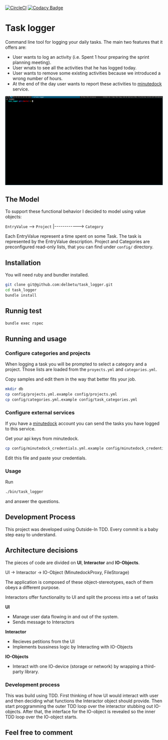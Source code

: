 [![CircleCI](https://circleci.com/gh/delbetu/task_logger/tree/master.svg?style=svg)](https://circleci.com/gh/delbetu/task_logger/tree/master)
[![Codacy Badge](https://api.codacy.com/project/badge/Grade/30203d2fc36d4e9daecd3c37ccc4642d)](https://www.codacy.com/app/delbetu/task_logger?utm_source=github.com&amp;utm_medium=referral&amp;utm_content=delbetu/task_logger&amp;utm_campaign=Badge_Grade)

# Task logger

Command line tool for logging your daily tasks.
The main two features that it offers are:
* User wants to log an activity (i.e. Spent 1 hour preparing the sprint planning meeting).
* User wnats to see all the activities that he has logged today.
* User wants to remove some existing activities because we introduced a wrong number of hours.
* At the end of the day user wants to report these activities to [minutedock](https://minutedock.com/) service.

![](task-logger.gif)

## The Model
To support these functional behavior I decided to model using value objects:

`EntryValue`  --> `Project`
   |------------> `Category`

Each EntryValue represent a time spent on some Task.
The task is represented by the EntryValue description.
Project and Categories are preconfigured read-only lists, that you can find under `config/` directory.

## Installation

You will need ruby and bundler installed.
```bash
git clone git@github.com:delbetu/task_logger.git
cd task_logger
bundle install
```

## Runnig test

```bash
bundle exec rspec
```

## Running and usage

### Configure categories and projects

When logging a task you will be prompted to select a category and a project.
Those lists are loaded from the `proyects.yml` and `categories.yml`.

Copy samples and edit them in the way that better fits your job.
```bash
mkdir db
cp config/projects.yml.example config/projects.yml
cp config/categories.yml.example config/task_categories.yml
```

### Configure external services

If you have a [minutedock](https://minutedock.com) account you can send
the tasks you have logged to this service.

Get your api keys from minutedock.
```bash
cp config/minutedock_credentials.yml.example config/minutedock_credentials.yml
```
Edit this file and paste your credentials.

### Usage

Run
```bash
./bin/task_logger
```
and answer the questions.

## Development Process

This project was developed using Outside-In TDD.
Every commit is a baby step easy to understand.

## Architecture decisions

The pieces of code are divided on **UI**, **Interactor** and **IO-Objects**.

UI -> Interactor -> IO-Object (MinutedockProxy, FileStorage)

The application is composed of these object-stereotypes, each of them obeys a different purpose.

Interactors offer functionality to UI and split the process into a set of tasks

**UI**
  - Manage user data flowing in and out of the system.
  - Sends message to Interactors

**Interactor**
  - Recieves petitions from the UI
  - Implements bussiness logic by Interacting with IO-Objects

**IO-Objects**
  - Interact with one IO-device (storage or network) by wrapping a third-party library.

### Development process

This was build using TDD.
First thinking of how UI would interact with user and then deciding what functions the Interactor object should provide.
Then start proggramming the outer TDD loop over the interactor stubbing out IO-objects.
After that, the interface for the IO-object is revealed so the inner TDD loop over the IO-object starts.

## Feel free to comment
